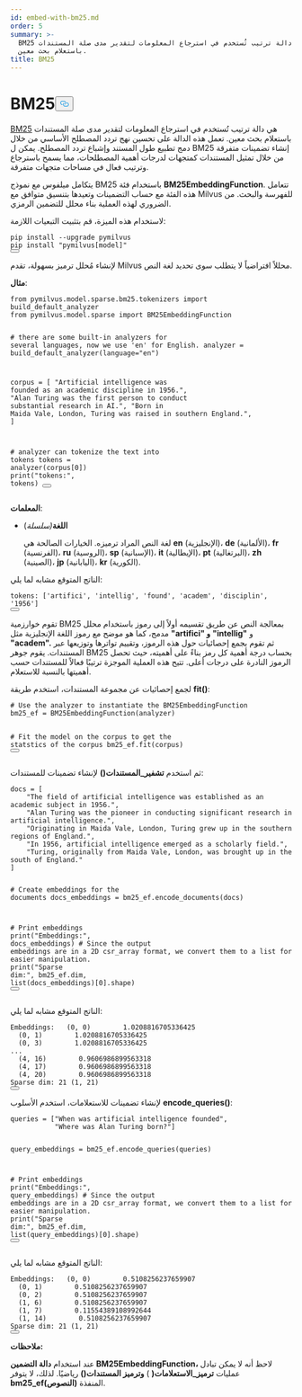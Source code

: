```yaml
---
id: embed-with-bm25.md
order: 5
summary: >-
  BM25 هي دالة ترتيب تُستخدم في استرجاع المعلومات لتقدير مدى صلة المستندات
  باستعلام بحث معين.
title: BM25
---
```

<h1 id="BM25" class="common-anchor-header">BM25<button data-href="#BM25" class="anchor-icon" translate="no">
      <svg translate="no"
        aria-hidden="true"
        focusable="false"
        height="20"
        version="1.1"
        viewBox="0 0 16 16"
        width="16"
      >
        <path
          fill="#0092E4"
          fill-rule="evenodd"
          d="M4 9h1v1H4c-1.5 0-3-1.69-3-3.5S2.55 3 4 3h4c1.45 0 3 1.69 3 3.5 0 1.41-.91 2.72-2 3.25V8.59c.58-.45 1-1.27 1-2.09C10 5.22 8.98 4 8 4H4c-.98 0-2 1.22-2 2.5S3 9 4 9zm9-3h-1v1h1c1 0 2 1.22 2 2.5S13.98 12 13 12H9c-.98 0-2-1.22-2-2.5 0-.83.42-1.64 1-2.09V6.25c-1.09.53-2 1.84-2 3.25C6 11.31 7.55 13 9 13h4c1.45 0 3-1.69 3-3.5S14.5 6 13 6z"
        ></path>
      </svg>
    </button></h1><p><a href="https://en.wikipedia.org/wiki/Okapi_BM25">BM25</a> هي دالة ترتيب تُستخدم في استرجاع المعلومات لتقدير مدى صلة المستندات باستعلام بحث معين. تعمل هذه الدالة على تحسين نهج تردد المصطلح الأساسي من خلال دمج تطبيع طول المستند وإشباع تردد المصطلح. يمكن ل BM25 إنشاء تضمينات متفرقة من خلال تمثيل المستندات كمتجهات لدرجات أهمية المصطلحات، مما يسمح باسترجاع وترتيب فعال في مساحات متجهات متفرقة.</p>
<p>يتكامل ميلفوس مع نموذج BM25 باستخدام فئة <strong>BM25EmbeddingFunction</strong>. تتعامل هذه الفئة مع حساب التضمينات وتعيدها بتنسيق متوافق مع Milvus للفهرسة والبحث. من الضروري لهذه العملية بناء محلل للتضمين الرمزي.</p>
<p>لاستخدام هذه الميزة، قم بتثبيت التبعيات اللازمة:</p>
<pre><code translate="no" class="language-bash">pip install --upgrade pymilvus
pip install <span class="hljs-string">&quot;pymilvus[model]&quot;</span>
<button class="copy-code-btn"></button></code></pre>
<p>لإنشاء مُحلل ترميز بسهولة، تقدم Milvus محللاً افتراضياً لا يتطلب سوى تحديد لغة النص.</p>
<p><strong>مثال</strong>:</p>
<pre><code translate="no" class="language-python"><span class="hljs-keyword">from</span> pymilvus.model.sparse.bm25.tokenizers <span class="hljs-keyword">import</span> build_default_analyzer
<span class="hljs-keyword">from</span> pymilvus.model.sparse <span class="hljs-keyword">import</span> BM25EmbeddingFunction

<span class="hljs-comment"># there are some built-in analyzers for several languages, now we use &#x27;en&#x27; for English.</span>
analyzer = build_default_analyzer(language=<span class="hljs-string">&quot;en&quot;</span>)

corpus = [
    <span class="hljs-string">&quot;Artificial intelligence was founded as an academic discipline in 1956.&quot;</span>,
    <span class="hljs-string">&quot;Alan Turing was the first person to conduct substantial research in AI.&quot;</span>,
    <span class="hljs-string">&quot;Born in Maida Vale, London, Turing was raised in southern England.&quot;</span>,
]

<span class="hljs-comment"># analyzer can tokenize the text into tokens</span>
tokens = analyzer(corpus[<span class="hljs-number">0</span>])
<span class="hljs-built_in">print</span>(<span class="hljs-string">&quot;tokens:&quot;</span>, tokens)
<button class="copy-code-btn"></button></code></pre>
<p><strong>المعلمات</strong>:</p>
<ul>
<li><p><strong>اللغة</strong><em>(سلسلة</em>)</p>
<p>لغة النص المراد ترميزه. الخيارات الصالحة هي <strong>en</strong> (الإنجليزية)، <strong>de</strong> (الألمانية)، <strong>fr</strong> (الفرنسية)، <strong>ru</strong> (الروسية)، <strong>sp</strong> (الإسبانية)، <strong>it</strong> (الإيطالية)، <strong>pt</strong> (البرتغالية)، <strong>zh</strong> (الصينية)، <strong>jp</strong> (اليابانية)، <strong>kr</strong> (الكورية).</p></li>
</ul>
<p>الناتج المتوقع مشابه لما يلي:</p>
<pre><code translate="no" class="language-python"><span class="hljs-attr">tokens</span>: [<span class="hljs-string">&#x27;artifici&#x27;</span>, <span class="hljs-string">&#x27;intellig&#x27;</span>, <span class="hljs-string">&#x27;found&#x27;</span>, <span class="hljs-string">&#x27;academ&#x27;</span>, <span class="hljs-string">&#x27;disciplin&#x27;</span>, <span class="hljs-string">&#x27;1956&#x27;</span>]
<button class="copy-code-btn"></button></code></pre>
<p>تقوم خوارزمية BM25 بمعالجة النص عن طريق تقسيمه أولاً إلى رموز باستخدام محلل مدمج، كما هو موضح مع رموز اللغة الإنجليزية مثل <strong>"artifici" و</strong> <strong>"intellig"</strong> و <strong>"academ".</strong> ثم تقوم بجمع إحصائيات حول هذه الرموز، وتقييم تواترها وتوزيعها عبر المستندات. يقوم جوهر BM25 بحساب درجة أهمية كل رمز بناءً على أهميته، حيث تحصل الرموز النادرة على درجات أعلى. تتيح هذه العملية الموجزة ترتيبًا فعالاً للمستندات حسب أهميتها بالنسبة للاستعلام.</p>
<p>لجمع إحصائيات عن مجموعة المستندات، استخدم طريقة <strong>fit()</strong>:</p>
<pre><code translate="no" class="language-python"><span class="hljs-comment"># Use the analyzer to instantiate the BM25EmbeddingFunction</span>
bm25_ef = BM25EmbeddingFunction(analyzer)

<span class="hljs-comment"># Fit the model on the corpus to get the statstics of the corpus</span>
bm25_ef.fit(corpus)
<button class="copy-code-btn"></button></code></pre>
<p>ثم استخدم <strong>تشفير_المستندات()</strong> لإنشاء تضمينات للمستندات:</p>
<pre><code translate="no" class="language-python">docs = [
    <span class="hljs-string">&quot;The field of artificial intelligence was established as an academic subject in 1956.&quot;</span>,
    <span class="hljs-string">&quot;Alan Turing was the pioneer in conducting significant research in artificial intelligence.&quot;</span>,
    <span class="hljs-string">&quot;Originating in Maida Vale, London, Turing grew up in the southern regions of England.&quot;</span>,
    <span class="hljs-string">&quot;In 1956, artificial intelligence emerged as a scholarly field.&quot;</span>,
    <span class="hljs-string">&quot;Turing, originally from Maida Vale, London, was brought up in the south of England.&quot;</span>
]

<span class="hljs-comment"># Create embeddings for the documents</span>
docs_embeddings = bm25_ef.encode_documents(docs)

<span class="hljs-comment"># Print embeddings</span>
<span class="hljs-built_in">print</span>(<span class="hljs-string">&quot;Embeddings:&quot;</span>, docs_embeddings)
<span class="hljs-comment"># Since the output embeddings are in a 2D csr_array format, we convert them to a list for easier manipulation.</span>
<span class="hljs-built_in">print</span>(<span class="hljs-string">&quot;Sparse dim:&quot;</span>, bm25_ef.dim, <span class="hljs-built_in">list</span>(docs_embeddings)[<span class="hljs-number">0</span>].shape)
<button class="copy-code-btn"></button></code></pre>
<p>الناتج المتوقع مشابه لما يلي:</p>
<pre><code translate="no" class="language-python">Embeddings:   (0, 0)        1.0208816705336425
  (0, 1)        1.0208816705336425
  (0, 3)        1.0208816705336425
...
  (4, 16)        0.9606986899563318
  (4, 17)        0.9606986899563318
  (4, 20)        0.9606986899563318
Sparse dim: 21 (1, 21)
<button class="copy-code-btn"></button></code></pre>
<p>لإنشاء تضمينات للاستعلامات، استخدم الأسلوب <strong>encode_queries()</strong>:</p>
<pre><code translate="no" class="language-python">queries = [<span class="hljs-string">&quot;When was artificial intelligence founded&quot;</span>, 
           <span class="hljs-string">&quot;Where was Alan Turing born?&quot;</span>]

query_embeddings = bm25_ef.encode_queries(queries)

<span class="hljs-comment"># Print embeddings</span>
<span class="hljs-built_in">print</span>(<span class="hljs-string">&quot;Embeddings:&quot;</span>, query_embeddings)
<span class="hljs-comment"># Since the output embeddings are in a 2D csr_array format, we convert them to a list for easier manipulation.</span>
<span class="hljs-built_in">print</span>(<span class="hljs-string">&quot;Sparse dim:&quot;</span>, bm25_ef.dim, <span class="hljs-built_in">list</span>(query_embeddings)[<span class="hljs-number">0</span>].shape)
<button class="copy-code-btn"></button></code></pre>
<p>الناتج المتوقع مشابه لما يلي:</p>
<pre><code translate="no" class="language-python">Embeddings:   (0, 0)        0.5108256237659907
  (0, 1)        0.5108256237659907
  (0, 2)        0.5108256237659907
  (1, 6)        0.5108256237659907
  (1, 7)        0.11554389108992644
  (1, 14)        0.5108256237659907
Sparse dim: 21 (1, 21)
<button class="copy-code-btn"></button></code></pre>
<p><strong>ملاحظات:</strong></p>
<p>عند استخدام <strong>دالة التضمين BM25EmbeddingFunction،</strong> لاحظ أنه لا يمكن تبادل عمليات <strong>ترميز_الاستعلامات(</strong> ) <strong>وترميز المستندات()</strong> رياضيًا. لذلك، لا يتوفر <strong>bm25_ef(النصوص)</strong> المنفذة.</p>
